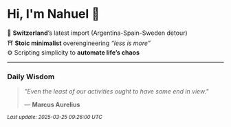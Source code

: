 # Hi, I'm Nahuel :tiger:

📍 **Switzerland**’s latest import (Argentina-Spain-Sweden detour)  
⛩️ **Stoic minimalist** overengineering *“less is more”*  
⚙️ Scripting simplicity to **automate life’s chaos**

---

### Daily Wisdom
> _"Even the least of our activities ought to have some end in view."_  
>
> — **Marcus Aurelius**

<sub>*Last update: 2025-03-25 09:26:00 UTC*</sub>

